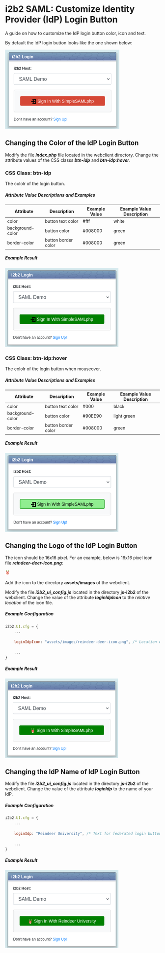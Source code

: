 # i2b2 SAML: Customize Identity Provider (IdP) Login Button

A guide on how to customize the IdP login button color, icon and text.


By default the IdP login button looks like the one shown below:

![default IdP login button](default_login.png)

## Changing the Color of the IdP Login Button

Modify the file ***index.php*** file located in the webclient directory.  Change the attribute values of the CSS classs ***btn-idp*** and ***btn-idp:hover***.

### CSS Class: btn-idp

The cololr of the login button.

##### Attribute Value Descriptions and Examples

| Attribute        | Description         | Example Value | Example Value Description |
|------------------|---------------------|---------------|---------------------------|
| color            | button text color   | #fff          | white                     |
| background-color | button color        | #008000       | green                     |
| border-color     | button border color | #008000       | green                     |

##### Example Result

![Example Login Button Color](btn-idp-color.png)

### CSS Class: btn-idp:hover

The cololr of the login button when mouseover.

##### Attribute Value Descriptions and Examples

| Attribute        | Description         | Example Value | Example Value Description |
|------------------|---------------------|---------------|---------------------------|
| color            | button text color   | #000          | black                     |
| background-color | button color        | #90EE90       | light green               |
| border-color     | button border color | #008000       | green                     |

##### Example Result

![Example Login Button Color](btn-idp-hover-color.png)

## Changing the Logo of the IdP Login Button

The icon should be 16x16 pixel.  For an example, below is 16x16 pixel icon file ***reindeer-deer-icon.png***:

![16x16 icon](reindeer-deer-icon.png)

Add the icon to the directory **assets/images** of the webclient.

Modify the file ***i2b2_ui_config.js*** located in the directory **js-i2b2** of the webclient.  Change the value of the attribute  ***loginIdpIcon*** to the *relative location* of the icon file.

##### Example Configuration

```js
i2b2.UI.cfg = {
    ...

    loginIdpIcon: "assets/images/reindeer-deer-icon.png", /* Location of the 16x16 icon */

    ...
}
```

##### Example Result

![Logo Change](btn-idp-logo-change.png)

## Changing the IdP Name of IdP Login Button 

Modify the file ***i2b2_ui_config.js*** located in the directory **js-i2b2** of the webclient.  Change the value of the attribute  ***loginIdp*** to the name of your IdP.

##### Example Configuration

```js
i2b2.UI.cfg = {
    ...

    loginIdp: "Reindeer University", /* Text for federated login button */

    ...
}
```

##### Example Result

![Text Change](btn-idp-text-change.png)
